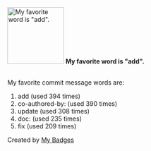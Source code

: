 <img src="https://my-badges.github.io/my-badges/favorite-word.png" alt="My favorite word is &quot;add&quot;." title="My favorite word is &quot;add&quot;." width="128">
<strong>My favorite word is &quot;add&quot;.</strong>
<br><br>

My favorite commit message words are:

1. add (used 394 times)
2. co-authored-by: (used 390 times)
3. update (used 308 times)
4. doc: (used 235 times)
5. fix (used 209 times)


Created by <a href="https://github.com/my-badges/my-badges">My Badges</a>